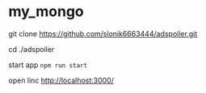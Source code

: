 # my_mongo
git clone https://github.com/slonik6663444/adspoiler.git

cd ./adspoiler

start app `npm run start`

open linc [http://localhost:3000/](http://localhost:3000/)
